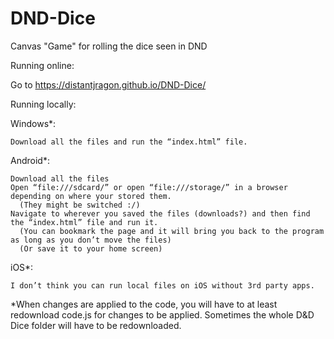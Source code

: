 # DND-Dice
Canvas "Game" for rolling the dice seen in DND

Running online:

   Go to https://distantjragon.github.io/DND-Dice/

Running locally:
  
   Windows*:
   
    Download all the files and run the “index.html” file.

  Android*: 
  
    Download all the files 
    Open “file:///sdcard/” or open “file:///storage/” in a browser depending on where your stored them. 
      (They might be switched :/)
    Navigate to wherever you saved the files (downloads?) and then find the “index.html” file and run it.
      (You can bookmark the page and it will bring you back to the program as long as you don’t move the files)
      (Or save it to your home screen)

  iOS*: 
  
    I don’t think you can run local files on iOS without 3rd party apps.

*When changes are applied to the code, you will have to at least redownload code.js for changes to be applied. 
Sometimes the whole D&D Dice folder will have to be redownloaded.
